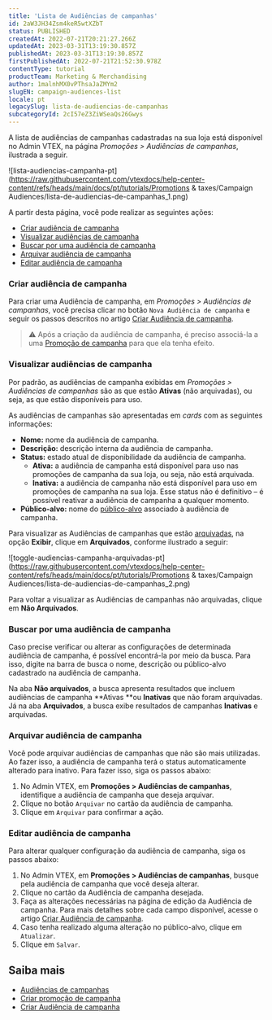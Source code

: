 ```yaml
---
title: 'Lista de Audiências de campanhas'
id: 2aW3JH34Zsm4keR5wtXZbT
status: PUBLISHED
createdAt: 2022-07-21T20:21:27.266Z
updatedAt: 2023-03-31T13:19:30.857Z
publishedAt: 2023-03-31T13:19:30.857Z
firstPublishedAt: 2022-07-21T21:52:30.978Z
contentType: tutorial
productTeam: Marketing & Merchandising
author: 1malnhMX0vPThsaJaZMYm2
slugEN: campaign-audiences-list
locale: pt
legacySlug: lista-de-audiencias-de-campanhas
subcategoryId: 2cI57eZ3ZiWSeaQs26Gwys
---
```


A lista de audiências de campanhas cadastradas na sua loja está disponível no Admin VTEX, na página *Promoções > Audiências de campanhas*, ilustrada a seguir.

![lista-audiencias-campanha-pt](https://raw.githubusercontent.com/vtexdocs/help-center-content/refs/heads/main/docs/pt/tutorials/Promotions & taxes/Campaign Audiences/lista-de-audiencias-de-campanhas_1.png)

A partir desta página, você pode realizar as seguintes ações:

* [Criar audiência de campanha](#criar-audiencia-de-campanha)
* [Visualizar audiências de campanha](#visualizar-audiencias-de-campanha)
* [Buscar por uma audiência de campanha](#buscar-por-uma-audiencia-de-campanha)
* [Arquivar audiência de campanha](#arquivar-audiencia-de-campanha)
* [Editar audiência de campanha](#editar-audiencia-de-campanha)

### Criar audiência de campanha

Para criar uma Audiência de campanha, em *Promoções > Audiências de campanhas*, você precisa clicar no botão `Nova Audiência de campanha` e seguir os passos descritos no artigo [Criar Audiência de campanha](https://help.vtex.com/pt/tutorial/criar-audiencia-de-campanhas--6cnuDZJzIkIeocewAQQK4K).

>⚠️ Após a criação da audiência de campanha, é preciso associá-la a uma [Promoção de campanha](https://help.vtex.com/pt/tutorial/promocao-de-campanha--1ChYXhK2AQGuS6wAqS8Ume) para que ela tenha efeito.

### Visualizar audiências de campanha

Por padrão, as audiências de campanha exibidas em *Promoções > Audiências de campanhas* são as que estão **Ativas** (não arquivadas), ou seja, as que estão disponíveis para uso.

As audiências de campanhas são apresentadas em _cards_ com as seguintes informações:

* **Nome:** nome da audiência de campanha.
* **Descrição:** descrição interna da audiência de campanha.
* **Status:** estado atual de disponibilidade da audiência de campanha.
    * **Ativa:** a audiência de campanha está disponível para uso nas promoções de campanha da sua loja, ou seja, não está arquivada.
    * **Inativa:** a audiência de campanha não está disponível para uso em promoções de campanha na sua loja. Esse status não é definitivo – é possível reativar a audiência de campanha a qualquer momento.
* **Público-alvo:** nome do [público-alvo](https://help.vtex.com/pt/tutorial/audiencias-de-campanhas--3o7lhpNseXY2WmjZO0gQ6m#publico-alvo) associado à audiência de campanha.

Para visualizar as Audiências de campanhas que estão [arquivadas](#arquivar-audiencia-de-campanha), na opção **Exibir**, clique em **Arquivados**, conforme ilustrado a seguir:

![toggle-audiencias-campanha-arquivadas-pt](https://raw.githubusercontent.com/vtexdocs/help-center-content/refs/heads/main/docs/pt/tutorials/Promotions & taxes/Campaign Audiences/lista-de-audiencias-de-campanhas_2.png)

Para voltar a visualizar as Audiências de campanhas não arquivadas, clique em **Não Arquivados**.

### Buscar por uma audiência de campanha

Caso precise verificar ou alterar as configurações de determinada audiência de campanha, é possível encontrá-la por meio da busca. Para isso, digite na barra de busca o nome, descrição ou público-alvo cadastrado na audiência de campanha.

Na aba **Não arquivados**, a busca apresenta resultados que incluem audiências de campanha **Ativas **ou **Inativas** que não foram arquivadas. Já na aba **Arquivados**, a busca exibe resultados de campanhas **Inativas** e arquivadas.

### Arquivar audiência de campanha

Você pode arquivar audiências de campanhas que não são mais utilizadas. Ao fazer isso, a audiência de campanha terá o status automaticamente alterado para inativo. Para fazer isso, siga os passos abaixo:

1. No Admin VTEX, em **Promoções > Audiências de campanhas**, identifique a audiência de campanha que deseja arquivar.
2. Clique no botão `Arquivar` no cartão da audiência de campanha.
3. Clique em `Arquivar` para confirmar a ação.

### Editar audiência de campanha

Para alterar qualquer configuração da audiência de campanha, siga os passos abaixo:

1. No Admin VTEX, em **Promoções > Audiências de campanhas**, busque pela audiência de campanha que você deseja alterar.
2. Clique no cartão da Audiência de campanha desejada.
3. Faça as alterações necessárias na página de edição da Audiência de campanha. Para mais detalhes sobre cada campo disponível, acesse o artigo [Criar Audiência de campanha](https://help.vtex.com/pt/tutorial/criar-audiencia-de-campanhas--6cnuDZJzIkIeocewAQQK4K).
4. Caso tenha realizado alguma alteração no público-alvo, clique em `Atualizar`.
5. Clique em `Salvar`.

## Saiba mais

* [Audiências de campanhas](https://help.vtex.com/pt/tutorial/audiencias-de-campanhas--3o7lhpNseXY2WmjZO0gQ6m)
* [Criar promoção de campanha](https://help.vtex.com/pt/tutorial/promocao-de-campanha--1ChYXhK2AQGuS6wAqS8Ume)
* [Criar Audiência de campanha](https://help.vtex.com/pt/tutorial/criar-audiencia-de-campanhas--6cnuDZJzIkIeocewAQQK4K)
